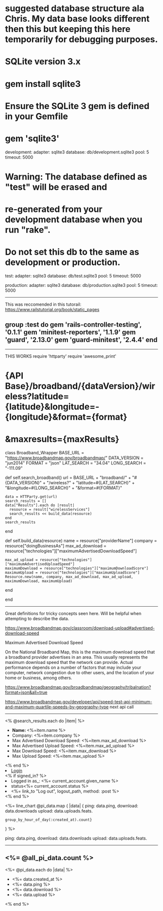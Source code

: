 # suggested database structure ala Chris. My data base looks different then this but keeping this here temporarily for debugging purposes.

# SQLite version 3.x
#   gem install sqlite3
#
#   Ensure the SQLite 3 gem is defined in your Gemfile
#   gem 'sqlite3'
development:
  adapter: sqlite3
  database: db/development.sqlite3
  pool: 5
  timeout: 5000

# Warning: The database defined as "test" will be erased and
# re-generated from your development database when you run "rake".
# Do not set this db to the same as development or production.
test:
  adapter: sqlite3
  database: db/test.sqlite3
  pool: 5
  timeout: 5000

production:
  adapter: sqlite3
  database: db/production.sqlite3
  pool: 5
  timeout: 5000
_______________________________
This was reccomended in this tutorail: https://www.railstutorial.org/book/static_pages

group :test do
  gem 'rails-controller-testing', '0.1.1'
  gem 'minitest-reporters',       '1.1.9'
  gem 'guard',                    '2.13.0'
  gem 'guard-minitest',           '2.4.4'
end
---------------------------------------------
<!-- <section>
  <h1>What's your speed?</h1>
  <div class="container" width="940px">
    <div class="row-fluid">
      <div class="span6 divide">
        <div class="container">
          <form action="">
            <div class="row">
              <div>
                <label>Lattitude</label><input class="span3" placeholder=" Lattitude" type="text">
                <label>Longitude</label><input class="span3" placeholder="Longitude" type="text">
                <div><button class="btn btn-primary">search</button>
                </div>
              </div>
            </div>
          </form>
        </div>
      </div>
    </div>
  </div>
</section> -->


---------------------------------------------
THIS WORKS
require 'httparty'
require 'awesome_print'
# {API Base}/broadband/{dataVersion}/wireless?latitude={latitude}&longitude=-{longitude}&format={format}

# &maxresults={maxResults}
class Broadband_Wrapper
  BASE_URL = "https://www.broadbandmap.gov/broadbandmap/"
  DATA_VERSION = "jun2014"
  FORMAT = "json"
  LAT_SEARCH = "34.04"
  LONG_SEARCH = "-111.09"

  def self.search_broadband()
    url = BASE_URL + "broadband/" + "#{DATA_VERSION}" + "/wireless?" + "latitude=#{LAT_SEARCH}" + "&longitude=#{LONG_SEARCH}" + "&format=#{FORMAT}"

    data = HTTParty.get(url)
    search_results = []
    data["Results"].each do |result|
      resource = result["wirelessServices"]
      search_results << build_data(resource)
    end
    search_results
  end

  def self.build_data(resource)
    name = resource["providerName"]
    company = resource["doingBusinessAs"]
    max_ad_download = resource["technologies"]["maximumAdvertisedDownloadSpeed"]

    max_ad_upload = resource["technologies"]["maximumAdvertisedUploadSpeed"]
    maximumDownload = resource["technologies"]["maximumDownloadScore"]
    maximumUpload = resource["technologies"]["maximumUploadScore"]
    Resource.new(name, company, max_ad_download, max_ad_upload, maximumDownload, maximumUpload)
  end


end


------------------------------------------------
Great definitions for tricky concepts seen here. Will be helpful when attempting to describe the data.

https://www.broadbandmap.gov/classroom/download-upload#advertised-download-speed

Maximum Advertised Download Speed

On the National Broadband Map, this is the maximum download speed that a broadband provider advertises in an area. This usually represents the maximum download speed that the network can provide. Actual performance depends on a number of factors that may include your computer, network congestion due to other users, and the location of your home or business, among others.



https://www.broadbandmap.gov/broadbandmap/geography/tribalnation?format=json&all=true


https://www.broadbandmap.gov/developer/api/speed-test-api-minimum-and-maximum-quartile-speeds-by-geography-type next api call

------------------------------
<% @search_results.each do |item|  %>
  <ul>
    <li><strong>Name: </strong><%=item.name  %> </li>
    <li> Company: <%=item.company %> </li>
    <li> Max Advertised Download Speed: <%=item.max_ad_download %> </li>
    <li>Max Advertised Upload Speed: <%=item.max_ad_upload %></li>
    <li> Max Download Speed: <%=item.max_download %></li>
    <li> Max Upload Speed: <%=item.max_upload %></li>
  </ul>
<% end %>


<li><a href="login" class="login">Login</a></li>
  <% if signed_in? %>
    <li>Logged in as_: <%= current_account.given_name %></li>
                      <li> status<%= current_account.status %></li>
    <li> <%= link_to "Log out", logout_path, method: :post %></li>
  <% end %>






  <!-- <%# @pi_data.each do |item| %>
  <ul>
    <li> ping: <%=item.ping %></li>
    <li> Download: <%=item.download %></li>
    <li> Upload: <%=item.upload %></li>

  </ul>

  <% end %> -->



  <%= line_chart @pi_data.map { |data|
  {
    ping: data.ping,
    download: data.downloads
    upload: data.uploads.feats.

    group_by_hour_of_day(:created_at).count}
} %>


ping: data.ping,
download: data.downloads
upload: data.uploads.feats.



---------------------
<h2><%= @all_pi_data.count %></h2>

<%= @pi_data.each do |data| %>
<ul>
  <li><%= data.created_at %></li>
  <li><%= data.ping %></li>
  <li><%= data.download %></li>
  <li><%= data.upload %></li>
</ul>

<% end %>
